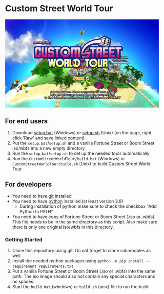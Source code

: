 # Custom Street World Tour

![](CustomStreetWorldTourTitle.webp)

## For end users

1. Download <a href="Setup/setup.bat" download>setup.bat</a> (Windows) or [setup.sh](Setup/setup.sh) (Unix) (on the page, right click 'Raw' and save linked content)
2. Put the `setup.bat`/`setup.sh` and a vanilla Fortune Street or Boom Street iso/wbfs into a new empty directory
3. Run the `setup.bat`/`setup.sh` to set up the needed tools automatically
4. Run the `CustomStreetWorldTour/build.bat` (Windows) or `CustomStreetWorldTour/build.sh` (Unix) to build Custom Street World Tour

## For developers

- You need to have [git](https://git-scm.com/) installed
- You need to have [python](https://www.python.org/) installed (at least version 3.9)
  - During installation of python make sure to check the checkbox "Add Python to PATH"
- You need to have copy of Fortune Street or Boom Street (.iso or .wbfs). This file needs to be in the same directory as this script. Also make sure there is only one original iso/wbfs in this directory.

### Getting Started

1. Clone this repository using git. Do not forget to clone submodules as well.
2. Install the needed python packages using `python -m pip install --requirement requirements.txt`
3. Put a vanilla Fortune Street or Boom Street (.iso or .wbfs) into the same path. The iso image should also not contain any special characters and no spaces.
4. Start the `build.bat` (windows) or `build.sh` (unix) file to run the build.
